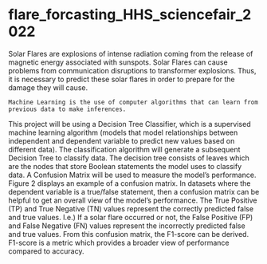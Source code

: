 # flare_forcasting_HHS_sciencefair_2022
Solar Flares are explosions of intense radiation coming from the release of magnetic energy associated with sunspots. 
Solar Flares can cause problems from communication disruptions to transformer explosions. 
Thus, it is necessary to predict these solar flares in order to prepare for the damage they will cause. 

	Machine Learning is the use of computer algorithms that can learn from previous data to make inferences. 
  This project will be using a Decision Tree Classifier, which is a supervised machine learning algorithm 
  (models that model relationships between independent and dependent variable to predict new values based on different data). 
  The classification algorithm will generate a subsequent Decision Tree to classify data. 
  The decision tree consists of leaves which are the nodes that store Boolean statements the model uses to classify data. 
	A Confusion Matrix will be used to measure the model’s performance. Figure 2 displays an example of a confusion matrix.
  In datasets where the dependent variable is a true/false statement, then a confusion matrix can be helpful to get an overall view of the model’s performance.
  The True Positive (TP) and True Negative (TN) values represent the correctly predicted false and true values.
  I.e.) If a solar flare occurred or not, the False Positive (FP) and False Negative (FN) values represent the incorrectly predicted false and true values. 
  From this confusion matrix, the F1-score can be derived. F1-score is a metric which provides a broader view of performance compared to accuracy.

